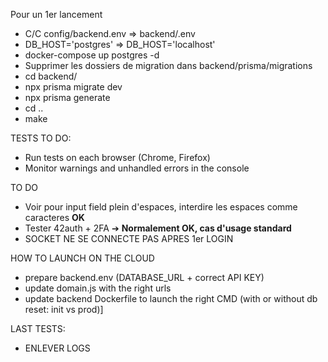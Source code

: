 Pour un 1er lancement
- C/C config/backend.env => backend/.env
- DB_HOST='postgres' => DB_HOST='localhost'
- docker-compose up postgres -d
- Supprimer les dossiers de migration dans backend/prisma/migrations
- cd backend/
- npx prisma migrate dev
- npx prisma generate
- cd ..
- make

TESTS TO DO:
- Run tests on each browser (Chrome, Firefox)
- Monitor warnings and unhandled errors in the console

TO DO
- Voir pour input field plein d'espaces, interdire les espaces comme caracteres **OK**
- Tester 42auth + 2FA ➔ **Normalement OK, cas d'usage standard**
- SOCKET NE SE CONNECTE PAS APRES 1er LOGIN


HOW TO LAUNCH ON THE CLOUD
- prepare backend.env (DATABASE_URL + correct API KEY)
- update domain.js with the right urls
- update backend Dockerfile to launch the right CMD (with or without db reset: init vs prod)]

LAST TESTS:
- ENLEVER LOGS
